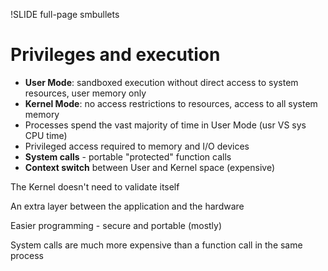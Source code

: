 !SLIDE full-page smbullets

# Privileges and execution #

* __User Mode__: sandboxed execution without direct access to system resources, user memory only
* __Kernel Mode__: no access restrictions to resources, access to all system memory
* Processes spend the vast majority of time in User Mode (usr VS sys CPU time)
* Privileged access required to memory and I/O devices
* __System calls__ - portable "protected" function calls
* __Context switch__ between User and Kernel space (expensive)

<p class="notes">
The Kernel doesn't need to validate itself

An extra layer between the application and the hardware

Easier programming - secure and portable (mostly)

System calls are much more expensive than a function call in the same process
</p>
  